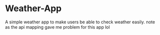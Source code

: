 # Weather-App
A simple weather app to make users be able to check weather easily. note as the api mapping gave me problem for this app lol

